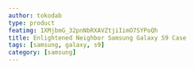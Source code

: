 ```yaml
---
author: tokodab
type: product
featimg: 1XMjbmG_32pnNbRXAVZtjiIimO7SYPoQh
title: Enlightened Neighbor Samsung Galaxy S9 Case
tags: [samsung, galaxy, s9]
category: [samsung]
---
```

